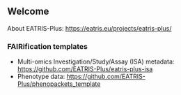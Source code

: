 ## Welcome 

About EATRIS-Plus: https://eatris.eu/projects/eatris-plus/

### FAIRification templates
* Multi-omics Investigation/Study/Assay (ISA) metadata: https://github.com/EATRIS-Plus/eatris-plus-isa
* Phenotype data: https://github.com/EATRIS-Plus/phenopackets_template

